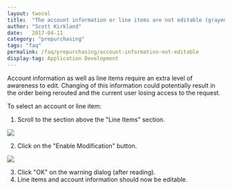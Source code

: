 ```yaml
---
layout: twocol
title:  "The account information or line items are not editable (grayed out)."
author: "Scott Kirkland"
date:   2017-04-11
category: "prepurchasing"
tags: "faq"
permalink: /faq/prepurchasing/account-information-not-editable
display-tag: Application Development
---
```


Account information as well as line items require an extra level of awareness to edit. Changing of this information could potentially result in the order being rerouted and the current user losing access to the request.

To select an account or line item:

1. Scroll to the section above the "Line Items" section.

![](https://i.embed.ly/1/image?url=http%3A%2F%2Fucdavis.github.io%2FPurchasing%2Fimages%2Ffaq%2Fenablemod1.JPG&key=afea23f29e5a4f63bd166897e3dc72df)

2. Click on the "Enable Modification" button.

![](https://i.embed.ly/1/image?url=http%3A%2F%2Fucdavis.github.io%2FPurchasing%2Fimages%2Ffaq%2Fenablemod2.JPG&key=afea23f29e5a4f63bd166897e3dc72df)

3. Click "OK" on the warning dialog (after reading).
4. Line items and account information should now be editable.
